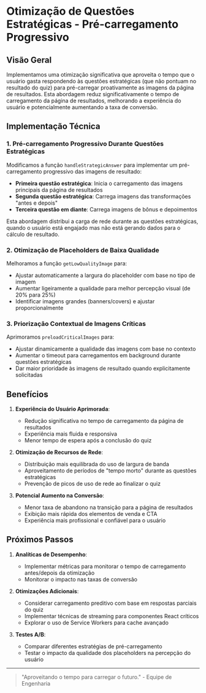 # Otimização de Questões Estratégicas - Pré-carregamento Progressivo

## Visão Geral

Implementamos uma otimização significativa que aproveita o tempo que o usuário gasta respondendo às questões estratégicas (que não pontuam no resultado do quiz) para pré-carregar proativamente as imagens da página de resultados. Esta abordagem reduz significativamente o tempo de carregamento da página de resultados, melhorando a experiência do usuário e potencialmente aumentando a taxa de conversão.

## Implementação Técnica

### 1. Pré-carregamento Progressivo Durante Questões Estratégicas

Modificamos a função `handleStrategicAnswer` para implementar um pré-carregamento progressivo das imagens de resultado:

- **Primeira questão estratégica**: Inicia o carregamento das imagens principais da página de resultados
- **Segunda questão estratégica**: Carrega imagens das transformações "antes e depois"
- **Terceira questão em diante**: Carrega imagens de bônus e depoimentos

Esta abordagem distribui a carga de rede durante as questões estratégicas, quando o usuário está engajado mas não está gerando dados para o cálculo de resultado.

### 2. Otimização de Placeholders de Baixa Qualidade

Melhoramos a função `getLowQualityImage` para:

- Ajustar automaticamente a largura do placeholder com base no tipo de imagem
- Aumentar ligeiramente a qualidade para melhor percepção visual (de 20% para 25%)
- Identificar imagens grandes (banners/covers) e ajustar proporcionalmente

### 3. Priorização Contextual de Imagens Críticas

Aprimoramos `preloadCriticalImages` para:

- Ajustar dinamicamente a qualidade das imagens com base no contexto
- Aumentar o timeout para carregamentos em background durante questões estratégicas
- Dar maior prioridade às imagens de resultado quando explicitamente solicitadas

## Benefícios

1. **Experiência do Usuário Aprimorada**:
   - Redução significativa no tempo de carregamento da página de resultados
   - Experiência mais fluida e responsiva
   - Menor tempo de espera após a conclusão do quiz

2. **Otimização de Recursos de Rede**:
   - Distribuição mais equilibrada do uso de largura de banda
   - Aproveitamento de períodos de "tempo morto" durante as questões estratégicas
   - Prevenção de picos de uso de rede ao finalizar o quiz

3. **Potencial Aumento na Conversão**:
   - Menor taxa de abandono na transição para a página de resultados
   - Exibição mais rápida dos elementos de venda e CTA
   - Experiência mais profissional e confiável para o usuário

## Próximos Passos

1. **Analíticas de Desempenho**:
   - Implementar métricas para monitorar o tempo de carregamento antes/depois da otimização
   - Monitorar o impacto nas taxas de conversão

2. **Otimizações Adicionais**:
   - Considerar carregamento preditivo com base em respostas parciais do quiz
   - Implementar técnicas de streaming para componentes React críticos
   - Explorar o uso de Service Workers para cache avançado

3. **Testes A/B**:
   - Comparar diferentes estratégias de pré-carregamento
   - Testar o impacto da qualidade dos placeholders na percepção do usuário

---

> "Aproveitando o tempo para carregar o futuro." - Equipe de Engenharia
